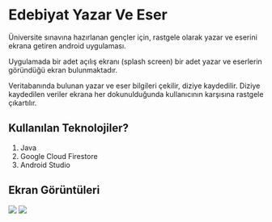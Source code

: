 # Edebiyat Yazar Ve Eser
Üniversite sınavına hazırlanan gençler için, rastgele olarak yazar ve eserini ekrana getiren android uygulaması.

Uygulamada bir adet açılış ekranı (splash screen) bir adet yazar ve eserlerin göründüğü ekran bulunmaktadır. 

Veritabanında bulunan yazar ve eser bilgileri çekilir, diziye kaydedilir. Diziye kaydedilen veriler ekrana her dokunulduğunda kullanıcının karşısına rastgele çıkartılır.

## Kullanılan Teknolojiler?
1. Java
2. Google Cloud Firestore
3. Android Studio

## Ekran Görüntüleri
![](https://i.ibb.co/qkFZcHy/edebiyat1.png)
![](https://i.ibb.co/8DnpfdF/edebiyat2.png)
